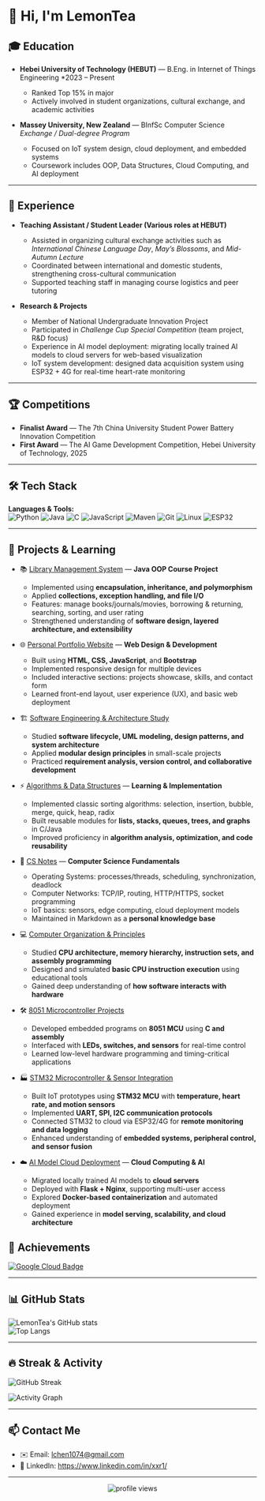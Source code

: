 # 👋 Hi, I'm LemonTea

## 🎓 Education
- **Hebei University of Technology (HEBUT)** — B.Eng. in Internet of Things Engineering 
  *2023 – Present  
  - Ranked Top 15% in major   
  - Actively involved in student organizations, cultural exchange, and academic activities  

- **Massey University, New Zealand** — BInfSc Computer Science
  *Exchange / Dual-degree Program*  
  - Focused on IoT system design, cloud deployment, and embedded systems  
  - Coursework includes OOP, Data Structures, Cloud Computing, and AI deployment  

---

## 💼 Experience
- **Teaching Assistant / Student Leader (Various roles at HEBUT)**  
  - Assisted in organizing cultural exchange activities such as *International Chinese Language Day*, *May’s Blossoms*, and *Mid-Autumn Lecture*  
  - Coordinated between international and domestic students, strengthening cross-cultural communication  
  - Supported teaching staff in managing course logistics and peer tutoring  

- **Research & Projects**  
  - Member of National Undergraduate Innovation Project  
  - Participated in *Challenge Cup Special Competition* (team project, R&D focus)  
  - Experience in AI model deployment: migrating locally trained AI models to cloud servers for web-based visualization  
  - IoT system development: designed data acquisition system using ESP32 + 4G for real-time heart-rate monitoring  

---

## 🏆 Competitions
- **Finalist Award** — The 7th China University Student Power Battery Innovation Competition
- **First Award** — The AI Game Development Competition, Hebei University of Technology, 2025


---

## 🛠️ Tech Stack

**Languages & Tools:**  
![Python](https://img.shields.io/badge/Python-3776AB?style=flat&logo=python&logoColor=white)
![Java](https://img.shields.io/badge/Java-007396?style=flat&logo=java&logoColor=white)
![C](https://img.shields.io/badge/C-00599C?style=flat&logo=c&logoColor=white)
![JavaScript](https://img.shields.io/badge/JavaScript-F7DF1E?style=flat&logo=javascript&logoColor=black)
![Maven](https://img.shields.io/badge/Maven-C71A36?style=flat&logo=apachemaven&logoColor=white)
![Git](https://img.shields.io/badge/Git-F05032?style=flat&logo=git&logoColor=white)
![Linux](https://img.shields.io/badge/Linux-FCC624?style=flat&logo=linux&logoColor=black)
![ESP32](https://img.shields.io/badge/ESP32-000000?style=flat&logo=espressif&logoColor=white)

---

## 🚀 Projects & Learning

- 📚 [Library Management System](#) — **Java OOP Course Project**  
  - Implemented using **encapsulation, inheritance, and polymorphism**  
  - Applied **collections, exception handling, and file I/O**  
  - Features: manage books/journals/movies, borrowing & returning, searching, sorting, and user rating  
  - Strengthened understanding of **software design, layered architecture, and extensibility**  

- 🌐 [Personal Portfolio Website](#) — **Web Design & Development**  
  - Built using **HTML, CSS, JavaScript**, and **Bootstrap**  
  - Implemented responsive design for multiple devices  
  - Included interactive sections: projects showcase, skills, and contact form  
  - Learned front-end layout, user experience (UX), and basic web deployment  

- 🏗️ [Software Engineering & Architecture Study](#)  
  - Studied **software lifecycle, UML modeling, design patterns, and system architecture**  
  - Applied **modular design principles** in small-scale projects  
  - Practiced **requirement analysis, version control, and collaborative development**  

- ⚡ [Algorithms & Data Structures](#) — **Learning & Implementation**  
  - Implemented classic sorting algorithms: selection, insertion, bubble, merge, quick, heap, radix  
  - Built reusable modules for **lists, stacks, queues, trees, and graphs** in C/Java  
  - Improved proficiency in **algorithm analysis, optimization, and code reusability**  

- 📝 [CS Notes](#) — **Computer Science Fundamentals**  
  - Operating Systems: processes/threads, scheduling, synchronization, deadlock  
  - Computer Networks: TCP/IP, routing, HTTP/HTTPS, socket programming  
  - IoT basics: sensors, edge computing, cloud deployment models  
  - Maintained in Markdown as a **personal knowledge base**  

- 💻 [Computer Organization & Principles](#)  
  - Studied **CPU architecture, memory hierarchy, instruction sets, and assembly programming**  
  - Designed and simulated **basic CPU instruction execution** using educational tools  
  - Gained deep understanding of **how software interacts with hardware**  

- 🛠️ [8051 Microcontroller Projects](#)  
  - Developed embedded programs on **8051 MCU** using **C and assembly**  
  - Interfaced with **LEDs, switches, and sensors** for real-time control  
  - Learned low-level hardware programming and timing-critical applications  

- 🏭 [STM32 Microcontroller & Sensor Integration](#)  
  - Built IoT prototypes using **STM32 MCU** with **temperature, heart rate, and motion sensors**  
  - Implemented **UART, SPI, I2C communication protocols**  
  - Connected STM32 to cloud via ESP32/4G for **remote monitoring and data logging**  
  - Enhanced understanding of **embedded systems, peripheral control, and sensor fusion**  

- ☁️ [AI Model Cloud Deployment](#) — **Cloud Computing & AI**  
  - Migrated locally trained AI models to **cloud servers**  
  - Deployed with **Flask + Nginx**, supporting multi-user access  
  - Explored **Docker-based containerization** and automated deployment  
  - Gained experience in **model serving, scalability, and cloud architecture**  

## 🏅 Achievements

[![Google Cloud Badge](https://cdn.qwiklabs.com/LUdf1B7Q7mmtu9XGl9qvDg2hYV6aF4L0knKqkAtn9sQ%3D)](https://www.cloudskillsboost.google/public_profiles/f44c84e1-4dab-4b7f-be95-e0242294e681/badges/17033516)

---

## 📊 GitHub Stats

![LemonTea's GitHub stats](https://github-readme-stats.vercel.app/api?username=LemonnnnTea&show_icons=true&theme=tokyonight)  
![Top Langs](https://github-readme-stats.vercel.app/api/top-langs/?username=LemonnnnTea&layout=compact&theme=tokyonight)  

---

## 🔥 Streak & Activity

![GitHub Streak](https://streak-stats.demolab.com?user=LemonnnnTea&theme=tokyonight&hide_border=true)  

![Activity Graph](https://github-readme-activity-graph.vercel.app/graph?username=LemonnnnTea&theme=tokyo-night)  

---

## 📫 Contact Me

- ✉️ Email: lchen1074@gmail.com
- 💼 LinkedIn: https://www.linkedin.com/in/xxr1/

---

<p align="center">
  <img src="https://komarev.com/ghpvc/?username=LemonnnnTea&label=Profile%20Views&color=0e75b6&style=flat" alt="profile views" />
</p>
